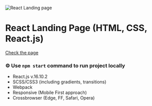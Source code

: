 ![React Landing page](http://natali-davydova.me/assets/img/truvimons/sample.jpg)

# React Landing Page (HTML, CSS, React.js)

[Check the page](http://eisenpar.com/truvimons/)

### ⚙️ Use `npm start` command to run project locally

- React.js v.16.10.2
- SCSS/CSS3 (including gradients, transitions)
- Webpack
- Responsive (Mobile First approach)
- Crossbrowser (Edge, FF, Safari, Opera)
